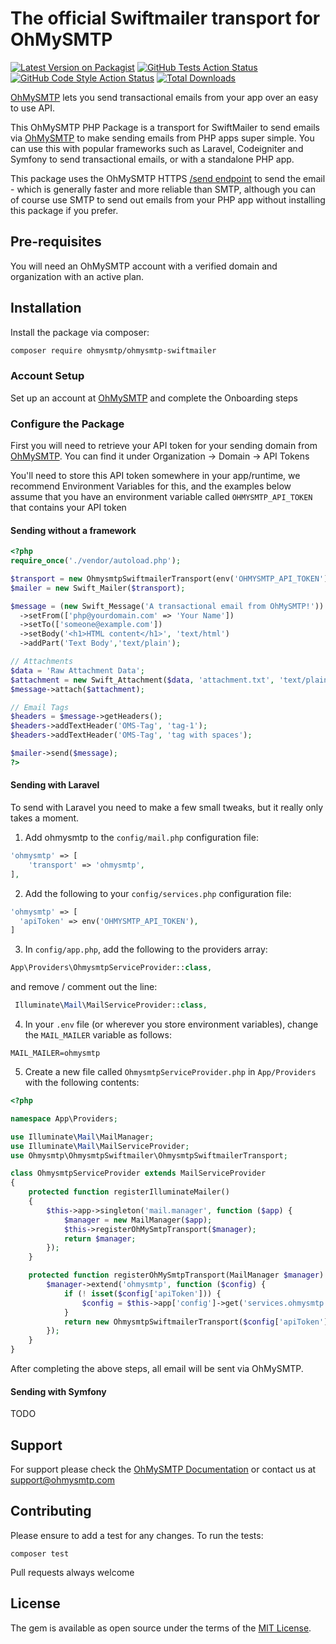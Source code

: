 # The official Swiftmailer transport for OhMySMTP

[![Latest Version on Packagist](https://img.shields.io/packagist/v/ohmysmtp/ohmysmtp-swiftmailer.svg?style=flat-square)](https://packagist.org/packages/ohmysmtp/ohmysmtp-swiftmailer)
[![GitHub Tests Action Status](https://img.shields.io/github/workflow/status/ohmysmtp/ohmysmtp-swiftmailer/run-tests?label=tests)](https://github.com/ohmysmtp/ohmysmtp-swiftmailer/actions?query=workflow%3ATests+branch%3Amain)
[![GitHub Code Style Action Status](https://img.shields.io/github/workflow/status/ohmysmtp/ohmysmtp-swiftmailer/Check%20&%20fix%20styling?label=code%20style)](https://github.com/ohmysmtp/ohmysmtp-swiftmailer/actions?query=workflow%3A"Check+%26+fix+styling"+branch%3Amain)
[![Total Downloads](https://img.shields.io/packagist/dt/ohmysmtp/ohmysmtp-swiftmailer.svg?style=flat-square)](https://packagist.org/packages/ohmysmtp/ohmysmtp-swiftmailer)


[OhMySMTP](https://ohmysmtp.com) lets you send transactional emails from your app over an easy to use API.

This OhMySMTP PHP Package is a transport for SwiftMailer to send emails via [OhMySMTP](https://ohmysmtp.com) to make sending emails from PHP apps super simple. You can use this with popular frameworks such as Laravel, Codeigniter and Symfony to send transactional emails, or with a standalone PHP app.

This package uses the OhMySMTP HTTPS [/send endpoint](https://docs.ohmysmtp.com/reference/send) to send the email - which is generally faster and more reliable than SMTP, although you can of course use SMTP to send out emails from your PHP app without installing this package if you prefer.

## Pre-requisites

You will need an OhMySMTP account with a verified domain and organization with an active plan.

## Installation

Install the package via composer:

```bash
composer require ohmysmtp/ohmysmtp-swiftmailer
```
### Account Setup 

Set up an account at [OhMySMTP](https://app.ohmysmtp.com/users/sign_up) and complete the Onboarding steps

### Configure the Package

First you will need to retrieve your API token for your sending domain from [OhMySMTP](https://app.ohmysmtp.com). You can find it under Organization -> Domain -> API Tokens

You'll need to store this API token somewhere in your app/runtime, we recommend Environment Variables for this, and the examples below assume that you have an environment variable called `OHMYSMTP_API_TOKEN` that contains your API token

#### Sending without a framework

```php
<?php
require_once('./vendor/autoload.php');

$transport = new OhmysmtpSwiftmailerTransport(env('OHMYSMTP_API_TOKEN'));
$mailer = new Swift_Mailer($transport);

$message = (new Swift_Message('A transactional email from OhMySMTP!'))
  ->setFrom(['php@yourdomain.com' => 'Your Name'])
  ->setTo(['someone@example.com'])
  ->setBody('<h1>HTML content</h1>', 'text/html')
  ->addPart('Text Body','text/plain');

// Attachments
$data = 'Raw Attachment Data';
$attachment = new Swift_Attachment($data, 'attachment.txt', 'text/plain');
$message->attach($attachment);

// Email Tags
$headers = $message->getHeaders();
$headers->addTextHeader('OMS-Tag', 'tag-1');
$headers->addTextHeader('OMS-Tag', 'tag with spaces');

$mailer->send($message);
?>
```

#### Sending with Laravel

To send with Laravel you need to make a few small tweaks, but it really only takes a moment.

1. Add ohmysmtp to the `config/mail.php` configuration file:

```php
'ohmysmtp' => [
    'transport' => 'ohmysmtp',
],
```


2. Add the following to your `config/services.php` configuration file:

```php
'ohmysmtp' => [
  'apiToken' => env('OHMYSMTP_API_TOKEN'),
]
```

3. In `config/app.php`, add the following to the providers array:

```php
App\Providers\OhmysmtpServiceProvider::class,
``` 

and remove / comment out the line:

```php
 Illuminate\Mail\MailServiceProvider::class,
 ```

4. In your `.env` file (or wherever you store environment variables), change the `MAIL_MAILER` variable as follows:

`MAIL_MAILER=ohmysmtp`

5. Create a new file called `OhmysmtpServiceProvider.php` in `App/Providers` with the following contents:

```php
<?php

namespace App\Providers;

use Illuminate\Mail\MailManager;
use Illuminate\Mail\MailServiceProvider;
use Ohmysmtp\OhmysmtpSwiftmailer\OhmysmtpSwiftmailerTransport;

class OhmysmtpServiceProvider extends MailServiceProvider
{
    protected function registerIlluminateMailer()
    {
        $this->app->singleton('mail.manager', function ($app) {
            $manager = new MailManager($app);
            $this->registerOhMySmtpTransport($manager);
            return $manager;
        });
    }

    protected function registerOhMySmtpTransport(MailManager $manager) {
        $manager->extend('ohmysmtp', function ($config) {
            if (! isset($config['apiToken'])) {
                $config = $this->app['config']->get('services.ohmysmtp', []);
            }
            return new OhmysmtpSwiftmailerTransport($config['apiToken']);
        });
    }
}

```
After completing the above steps, all email will be sent via OhMySMTP.

#### Sending with Symfony

TODO

## Support

For support please check the [OhMySMTP Documentation](https://docs.ohmysmtp.com) or contact us at support@ohmysmtp.com

## Contributing

Please ensure to add a test for any changes. To run the tests:

`composer test`

Pull requests always welcome

## License
The gem is available as open source under the terms of the [MIT License](https://opensource.org/licenses/MIT).